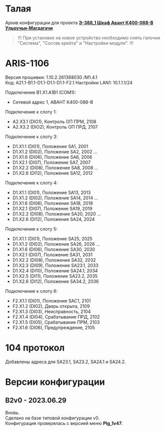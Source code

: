 ﻿Талая
=====

Архив конфигурации для проекта **[Э-388_1 Шкаф Авант К400-088-В Ульручьи-Магдагачи](Э-388_1_Шкаф_Авант_К400-088-В_Ульручьи-Магдагачи.pdf)**

> !!! При установке на новое устройство необходимо снять галочки "Система", "Состав крейта" и "Настройки модуля". !!!


# ARIS-1106

Версия прошивки: 1.10.2.261368030 /M1.4.1  
Код: A21.1-B1.1-D1.1-D1.1-D1.1-F2.1
Настройки LAN1: 10.1.1.1/24

Подключение B1.X1.A1B1 (COM1):
- Сетевой адрес 1, АВАНТ К400-088-В

Подключение к слоту 1:
- A2.X3.1 (DIO1), Контроль ОП ПРМ, 2108
- A2.X3.2 (DIO2), Контроль ОП ПРД, 2107

Подключение к слоту 3:
- D1.X1.1 (DI01), Положение SA1, 2001
- D1.X1.2 (DI02), Положение SA2, 2002
...
- D1.X1.6 (DI06), Положение SA6, 2006
- D1.X2.1 (DI07), Положение SA7, 2007
- D1.X2.2 (DI08), Положение SA8, 2008
...
- D1.X2.6 (DI12), Положение SA12, 2012

Подключение к слоту 4:
- D1.X1.1 (DI01), Положение SA13, 2013
- D1.X1.2 (DI02), Положение SA14, 2014
...
- D1.X1.6 (DI06), Положение SA18, 2018
- D1.X2.1 (DI07), Положение SA19, 2019
- D1.X2.2 (DI08), Положение SA20, 2020
...
- D1.X2.6 (DI12), Положение SA24, 2024

Подключение к слоту 5:
- D1.X1.1 (DI01), Положение SA25, 2025
- D1.X1.2 (DI02), Положение SA26, 2026
...
- D1.X1.6 (DI06), Положение SA30, 2030
- D1.X2.1 (DI07), Положение SA31, 2031
- D1.X2.2 (DI08), Положение SA32, 2032
- D1.X2.3 (DI09), Положение SA23.1, 2033
- D1.X2.4 (DI10), Положение SA24.1, 2034
- D1.X2.5 (DI11), Положение SA23.2, 2035
- D1.X2.6 (DI12), Положение SA34.2, 2036

Подключение к слоту 6:
- F2.X1.1 (DI01), Положение SAC1, 2101
- F2.X1.2 (DI02), Дверь открыта, 2109
- F2.X1.3 (DI03), Неисправность, 2104
- F2.X1.4 (DI04), Срабатывание ПРД, 2102
- F2.X1.5 (DI05), Срабатывание ПРМ, 2103
- F2.X1.6 (DI06), Предупреждение, 2105


# 104 протокол

Добавлены адреса для SA23.1, SA23.2, SA24.1 и SA24.2.


# Версии конфигурации

## B2v0 - 2023.06.29

Вновь.  
Сделано на базе типовой конфигурации v0.  
Конфигурация проверялась с версией меню **PIg_1v47**.

